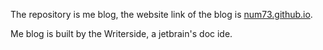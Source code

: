 The repository is me blog, the website link of the blog is [num73.github.io](num73.github.io).

Me blog is built by the Writerside, a jetbrain's doc ide.

